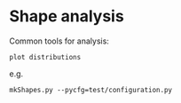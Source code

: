 Shape analysis
==============

Common tools for analysis:

    plot distributions


e.g.

    mkShapes.py --pycfg=test/configuration.py
    
